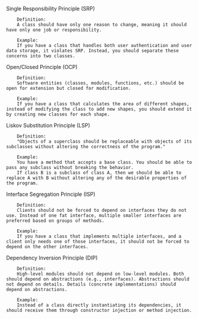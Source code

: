 Single Responsibility Principle (SRP)

        Definition:
        A class should have only one reason to change, meaning it should have only one job or responsibility.

        Example:
        If you have a class that handles both user authentication and user data storage, it violates SRP. Instead, you should separate these concerns into two classes.

Open/Closed Principle (OCP)

        Definition:
        Software entities (classes, modules, functions, etc.) should be open for extension but closed for modification.

        Example:
        If you have a class that calculates the area of different shapes, instead of modifying the class to add new shapes, you should extend it by creating new classes for each shape.

Liskov Substitution Principle (LSP)

        Definition:
        "Objects of a superclass should be replaceable with objects of its subclasses without altering the correctness of the program."

        Example:
        You have a method that accepts a base class. You should be able to pass any subclass without breaking the behavior.
        If class B is a subclass of class A, then we should be able to replace A with B without altering any of the desirable properties of the program.

Interface Segregation Principle (ISP)

        Definition:
        Clients should not be forced to depend on interfaces they do not use. Instead of one fat interface, multiple smaller interfaces are preferred based on groups of methods.

        Example:
        If you have a class that implements multiple interfaces, and a client only needs one of those interfaces, it should not be forced to depend on the other interfaces.

Dependency Inversion Principle (DIP)

        Definition:
        High-level modules should not depend on low-level modules. Both should depend on abstractions (e.g., interfaces). Abstractions should not depend on details. Details (concrete implementations) should depend on abstractions.

        Example:
        Instead of a class directly instantiating its dependencies, it should receive them through constructor injection or method injection.